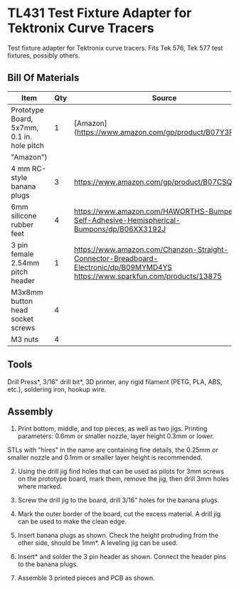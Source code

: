 # TL431 Test Fixture Adapter for Tektronix Curve Tracers

Test fixture adapter for Tektronix curve tracers. Fits Tek 576, Tek 577 test fixtures, possibly others.



## Bill Of Materials

| Item | Qty | Source |
| ---- | --- | ------ |
| Prototype Board, 5x7mm, 0.1 in. hole pitch | 1 | [Amazon](https://www.amazon.com/gp/product/B07Y3PVDMZ 
"Amazon")|
| 4 mm RC-style banana plugs | 3 | https://www.amazon.com/gp/product/B07CSQH2QC |
| 6mm silicone rubber feet | 4 | https://www.amazon.com/HAWORTHS-Bumpers-Self-Adhesive-Hemispherical-Bumpons/dp/B06XX3192J
| 3 pin female 2.54mm pitch header | 1 | https://www.amazon.com/Chanzon-Straight-Connector-Breadboard-Electronic/dp/B09MYMD4YS https://www.sparkfun.com/products/13875 | BCS-103-F-S-PE pass through
| M3x8mm button head socket screws | 4 |
| M3 nuts | 4 | 

## Tools

Drill Press*, 3/16" drill bit*, 3D printer, any rigid filament (PETG, PLA, ABS, etc.), soldering iron, hookup wire.

## Assembly

1. Print bottom, middle, and top pieces, as well as two jigs. Printing parameters: 0.6mm or smaller nozzle, layer height 0.3mm or lower.

STLs with "hires" in the name are containing fine details, the 0.25mm or smaller nozzle and 0.1mm or smaller layer height is recommended.

2. Using the drill jig find holes that can be used as pilots for 3mm screws on the prototype board, mark them, remove the jig, then drill 3mm holes where marked.

3. Screw the drill jig to the board, drill 3/16" holes for the banana plugs.

4. Mark the outer border of the board, cut the excess material. A drill jig can be used to make the clean edge.

5. Insert banana plugs as shown. Check the height protruding from the other side, should be 1mm*. A leveling jig can be used.

6. Insert* and solder the 3 pin header as shown. Connect the header pins to the banana plugs.

7. Assemble 3 printed pieces and PCB as shown.

